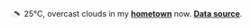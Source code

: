 <img src="assets/weather.png?hour=2024-06-27-16" alt="overcast clouds" width="25" height="25" style="vertical-align:middle;position:relative;top:-1pt;"/> 25&deg;C, overcast clouds in my [**hometown**](https://en.wikipedia.org/wiki/Beijing) now. [**Data source**](https://openweathermap.org/).
